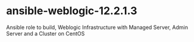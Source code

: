 # ansible-weblogic-12.2.1.3
Ansible role to build, Weblogic Infrastructure with Managed Server, Admin Server and a Cluster on CentOS
